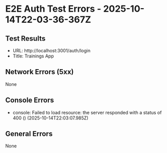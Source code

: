 # E2E Auth Test Errors - 2025-10-14T22-03-36-367Z

## Test Results
- URL: http://localhost:3001/auth/login
- Title: Trainings App

## Network Errors (5xx)
None

## Console Errors
- console: Failed to load resource: the server responded with a status of 400 () (2025-10-14T22:03:07.985Z)

## General Errors
None
